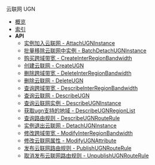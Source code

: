 <div class="sidebar_title icon__ugn">云联网 UGN</div>


- [概览](api/ugn-api/README.md)
- [索引](api/ugn-api/index.md)
- **API**
    - [实例加入云联网 - AttachUGNInstance](api/ugn-api/attach_ugn_instance)
    - [批量移除云联网中实例 - BatchDetachUGNInstance](api/ugn-api/batch_detach_ugn_instance)
    - [购买跨域带宽 - CreateInterRegionBandwidth](api/ugn-api/create_inter_region_bandwidth)
    - [创建云联网 - CreateUGN](api/ugn-api/create_ugn)
    - [删除跨域带宽 - DeleteInterRegionBandwidth](api/ugn-api/delete_inter_region_bandwidth)
    - [删除云联网 - DeleteUGN](api/ugn-api/delete_ugn)
    - [查询跨域带宽 - DescribeInterRegionBandwidth](api/ugn-api/describe_inter_region_bandwidth)
    - [查询云联网 - DescribeUGN](api/ugn-api/describe_ugn)
    - [查询云联网实例 - DescribeUGNInstance](api/ugn-api/describe_ugn_instance)
    - [获取ugn支持的地域 - DescribeUGNRegionList](api/ugn-api/describe_ugn_region_list)
    - [查询路由规则 - DescribeUGNRouteRule](api/ugn-api/describe_ugn_route_rule)
    - [实例退出云联网 - DetachUGNInstance](api/ugn-api/detach_ugn_instance)
    - [修改跨域带宽 - ModifyInterRegionBandwidth](api/ugn-api/modify_inter_region_bandwidth)
    - [修改云联网属性 - ModifyUGNAttribute](api/ugn-api/modify_ugn_attribute)
    - [发布云联网路由规则 - PublishUGNRouteRule](api/ugn-api/publish_ugn_route_rule)
    - [取消发布云联网路由规则 - UnpublishUGNRouteRule](api/ugn-api/unpublish_ugn_route_rule)
